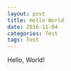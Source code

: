 ```yaml
---
layout: post
title: Hello World
date: 2016-11-04
categories: Test
tags: Test
---
```

Hello, World!

